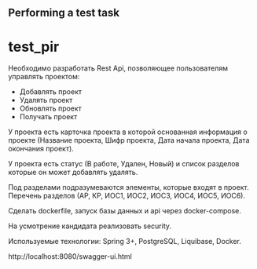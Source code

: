 ## Performing a test task
# test_pir
Необходимо разработать Rest Api, позволяющее пользователям управлять проектом: 
* Добавлять проект 
* Удалять проект 
* Обновлять проект 
* Получать проект 

У проекта есть карточка проекта в которой основанная информация о проекте (Название проекта, Шифр проекта, Дата начала проекта, Дата окончания проект). 

У проекта есть статус (В работе, Удален, Новый) и список разделов которые он может добавлять удалять. 

Под разделами подразумеваются элементы, которые входят в проект. Перечень разделов (АР, КР, ИОС1, ИОС2, ИОС3, ИОС4, ИОС5, ИОС6).

Cделать dockerfile, запуск базы данных и api через docker-compose.

На усмотрение кандидата реализовать security.

Используемые технологии: Spring 3+, PostgreSQL, Liquibase, Docker.

http://localhost:8080/swagger-ui.html

